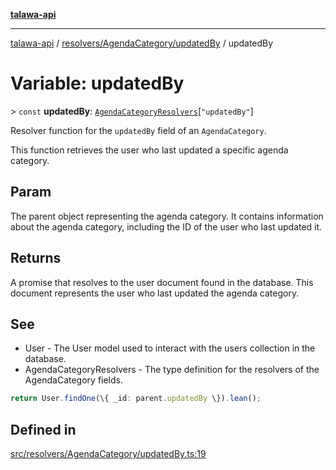 [**talawa-api**](../../../../README.md)

***

[talawa-api](../../../../modules.md) / [resolvers/AgendaCategory/updatedBy](../README.md) / updatedBy

# Variable: updatedBy

\> `const` **updatedBy**: [`AgendaCategoryResolvers`](../../../../types/generatedGraphQLTypes/type-aliases/AgendaCategoryResolvers.md)\[`"updatedBy"`\]

Resolver function for the `updatedBy` field of an `AgendaCategory`.

This function retrieves the user who last updated a specific agenda category.

## Param

The parent object representing the agenda category. It contains information about the agenda category, including the ID of the user who last updated it.

## Returns

A promise that resolves to the user document found in the database. This document represents the user who last updated the agenda category.

## See

 - User - The User model used to interact with the users collection in the database.
 - AgendaCategoryResolvers - The type definition for the resolvers of the AgendaCategory fields.

```typescript
return User.findOne(\{ _id: parent.updatedBy \}).lean();
```

## Defined in

[src/resolvers/AgendaCategory/updatedBy.ts:19](https://github.com/PalisadoesFoundation/talawa-api/blob/832d310bae30bd8cb45fb1b44f62dd776dccc52f/src/resolvers/AgendaCategory/updatedBy.ts#L19)
